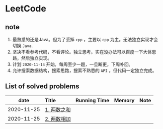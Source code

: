 # LeetCode
## note
1. 最熟悉的还是Java。但为了丢掉 `cpp` ，主要以 `cpp` 为主。无法独立实现才会切换 `Java`.
2. 坚决不看参考代码，不看评论。独立思考。实在没办法可以百度一下大体思路，然后独立实现。
3. 计划 `2020-11-14` 开始，每周至少一题，一旦断更，下周补回。
4. 允许搜索数据结构，搜索思路，搜索不熟悉的 `API` ，但代码一定独立完成。



## List of solved problems
| date | Title | Running Time | Memory  | Note |
|:----------:|:------|:------------:|:------------------:|:-----|
| 2020-11-25 |[1. 两数之和](1.cpp)| | |            
| 2020-11-25 |[2. 两数相加](2.cpp)| | |        
